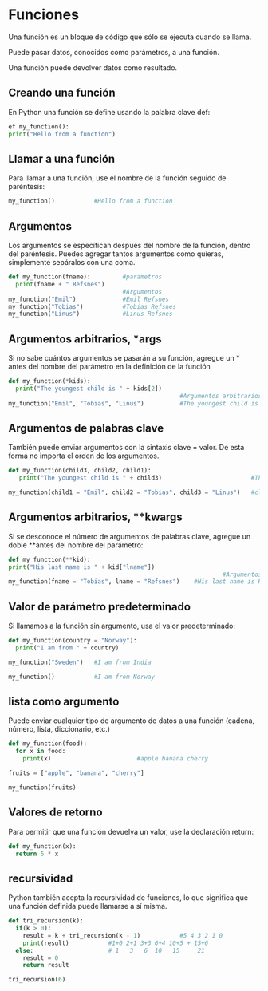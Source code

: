 # Funciones

Una función es un bloque de código que sólo se ejecuta cuando se llama.

Puede pasar datos, conocidos como parámetros, a una función.

Una función puede devolver datos como resultado.

## Creando una función
En Python una función se define usando la palabra clave def:
```python		
ef my_function():
print("Hello from a function")
```
## Llamar a una función
Para llamar a una función, use el nombre de la función seguido de paréntesis:
```python
my_function()			#Hello from a function
```
## Argumentos
Los argumentos se especifican después del nombre de la función, dentro del paréntesis. Puedes agregar tantos argumentos como quieras, simplemente sepáralos con una coma.
```python
def my_function(fname):			#parametros
  print(fname + " Refsnes")
		  						#Argumentos
my_function("Emil")				#Emil Refsnes
my_function("Tobias")			#Tobias Refsnes
my_function("Linus")			#Linus Refsnes
```
## Argumentos arbitrarios, *args
Si no sabe cuántos argumentos se pasarán a su función, agregue un * antes del nombre del parámetro en la definición de la función
```python
def my_function(*kids):							
  print("The youngest child is " + kids[2])
		  										#Argumentos arbitrarios *args
my_function("Emil", "Tobias", "Linus")			#The youngest child is Linus
```
## Argumentos de palabras clave
También puede enviar argumentos con la sintaxis clave = valor.
De esta forma no importa el orden de los argumentos.
```python
def my_function(child3, child2, child1):
   print("The youngest child is " + child3)							#The youngest child is Linus

my_function(child1 = "Emil", child2 = "Tobias", child3 = "Linus") 	#clave=valor
```
## Argumentos arbitrarios, **kwargs
Si se desconoce el número de argumentos de palabras clave, agregue un doble **antes del nombre del parámetro:
```python
def my_function(**kid):								
print("His last name is " + kid["lname"])
		  													#Argumentos arbitrarios kwargs
my_function(fname = "Tobias", lname = "Refsnes")	#His last name is Refsnes
```
## Valor de parámetro predeterminado
Si llamamos a la función sin argumento, usa el valor predeterminado:
```python
def my_function(country = "Norway"):
  print("I am from " + country)

my_function("Sweden")	#I am from India

my_function()			#I am from Norway
```
## lista como argumento
Puede enviar cualquier tipo de argumento de datos a una función (cadena, número, lista, diccionario, etc.)
```python
def my_function(food):
  for x in food:
    print(x)						#apple banana cherry	

fruits = ["apple", "banana", "cherry"]

my_function(fruits)
```
## Valores de retorno
Para permitir que una función devuelva un valor, use la declaración return:
```python
def my_function(x):
  return 5 * x 		
```
## recursividad
Python también acepta la recursividad de funciones, lo que significa que una función definida puede llamarse a sí misma.
```python
def tri_recursion(k):
  if(k > 0):
	result = k + tri_recursion(k - 1)			#5 4 3 2 1 0
	print(result)			#1+0 2+1 3+3 6+4 10+5 + 15+6
  else:						# 1   3   6  10   15     21  
	result = 0
	return result

tri_recursion(6)
```